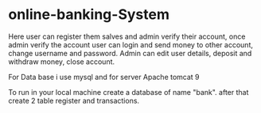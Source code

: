 # online-banking-System
Here user can register them salves and admin verify their account, once admin verify the account user can login and send money to other account, change username and password. Admin can edit user details, deposit and withdraw money, close account.


For Data base i use mysql and for server Apache tomcat 9

To run in your local machine create a database of name "bank".
after that create 2 table register and transactions.
